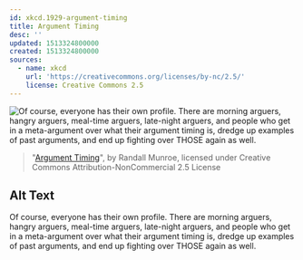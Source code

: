 ```yaml
---
id: xkcd.1929-argument-timing
title: Argument Timing
desc: ''
updated: 1513324800000
created: 1513324800000
sources:
  - name: xkcd
    url: 'https://creativecommons.org/licenses/by-nc/2.5/'
    license: Creative Commons 2.5
---
```

![Of course, everyone has their own profile. There are morning arguers, hangry arguers, meal-time arguers, late-night arguers, and people who get in a meta-argument over what their argument timing is, dredge up examples of past arguments, and end up fighting over THOSE again as well.](https://imgs.xkcd.com/comics/argument_timing.png)
> "[Argument Timing](https://xkcd.com/1929/)", by Randall Munroe, licensed under Creative Commons Attribution-NonCommercial 2.5 License

## Alt Text
Of course, everyone has their own profile. There are morning arguers, hangry arguers, meal-time arguers, late-night arguers, and people who get in a meta-argument over what their argument timing is, dredge up examples of past arguments, and end up fighting over THOSE again as well.

